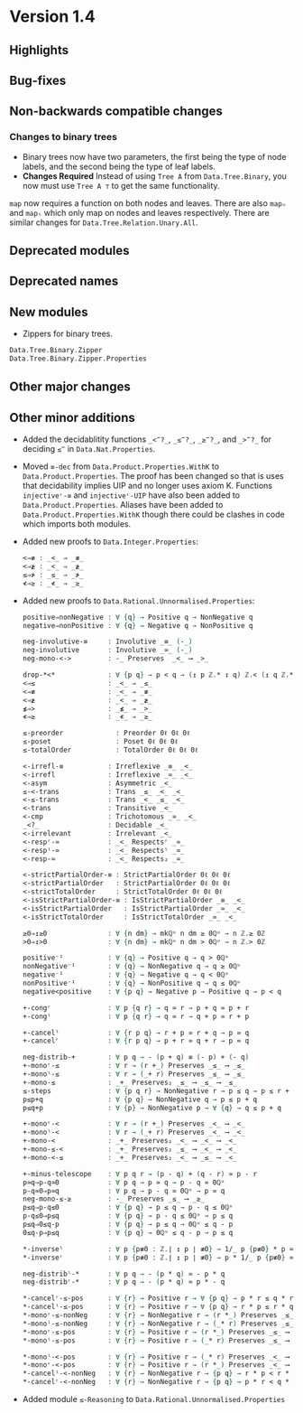 Version 1.4
===========

Highlights
----------

Bug-fixes
---------

Non-backwards compatible changes
--------------------------------

### Changes to binary trees

* Binary trees now have two parameters, the first being the type of node labels, and the second being the type of leaf labels.
* **Changes Required**
Instead of using `Tree A` from `Data.Tree.Binary`, you now must use `Tree A ⊤` to get the same functionality.

`map` now requires a function on both nodes and leaves. There are also `mapₙ` and `mapₗ` which only map on nodes and leaves respectively. There are similar changes for `Data.Tree.Relation.Unary.All`.

Deprecated modules
------------------

Deprecated names
----------------

New modules
-----------

* Zippers for binary trees.

```agda
Data.Tree.Binary.Zipper
Data.Tree.Binary.Zipper.Properties
```

Other major changes
-------------------

Other minor additions
---------------------

* Added the decidablitity functions `_<‴?_`, `_≤‴?_`, `_≥‴?_`, and `_>‴?_` for deciding `≤‴` in `Data.Nat.Properties`.

* Moved `≡-dec` from `Data.Product.Properties.WithK` to `Data.Product.Properties`. The proof has been changed so that is uses that decidability implies UIP and no longer uses axiom K. Functions `injectiveʳ-≡` and `injectiveʳ-UIP` have also been added to `Data.Product.Properties`. Aliases have been added to `Data.Product.Properties.WithK` though there could be clashes in code which imports both modules.

* Added new proofs to `Data.Integer.Properties`:
  ```agda
  <⇒≢ : _<_ ⇒ _≢_
  <⇒≱ : _<_ ⇒ _≱_
  ≤⇒≯ : _≤_ ⇒ _≯_
  ≮⇒≥ : _≮_ ⇒ _≥_
  ```

* Added new proofs to `Data.Rational.Unnormalised.Properties`:
  ```agda
  positive⇒nonNegative : ∀ {q} → Positive q → NonNegative q
  negative⇒nonPositive : ∀ {q} → Negative q → NonPositive q

  neg-involutive-≡     : Involutive _≡_ (-_)
  neg-involutive       : Involutive _≃_ (-_)
  neg-mono-<->         : -_ Preserves  _<_ ⟶ _>_

  drop-*<*             : ∀ {p q} → p < q → (↥ p ℤ.* ↧ q) ℤ.< (↥ q ℤ.* ↧ p)
  <⇒≤                  : _<_ ⇒ _≤_
  <⇒≢                  : _<_ ⇒ _≢_
  <⇒≱                  : _<_ ⇒ _≱_
  ≰⇒>                  : _≰_ ⇒ _>_
  ≮⇒≥                  : _≮_ ⇒ _≥_

  ≤-preorder             : Preorder 0ℓ 0ℓ 0ℓ
  ≤-poset                : Poset 0ℓ 0ℓ 0ℓ
  ≤-totalOrder           : TotalOrder 0ℓ 0ℓ 0ℓ

  <-irrefl-≡           : Irreflexive _≡_ _<_
  <-irrefl             : Irreflexive _≃_ _<_
  <-asym               : Asymmetric _<_
  ≤-<-trans            : Trans _≤_ _<_ _<_
  <-≤-trans            : Trans _<_ _≤_ _<_
  <-trans              : Transitive _<_
  <-cmp                : Trichotomous _≃_ _<_
  _<?_                 : Decidable _<_
  <-irrelevant         : Irrelevant _<_
  <-respʳ-≃            : _<_ Respectsʳ _≃_
  <-respˡ-≃            : _<_ Respectsˡ _≃_
  <-resp-≃             : _<_ Respects₂ _≃_

  <-strictPartialOrder-≡ : StrictPartialOrder 0ℓ 0ℓ 0ℓ
  <-strictPartialOrder   : StrictPartialOrder 0ℓ 0ℓ 0ℓ
  <-strictTotalOrder     : StrictTotalOrder 0ℓ 0ℓ 0ℓ
  <-isStrictPartialOrder-≡ : IsStrictPartialOrder _≡_ _<_
  <-isStrictPartialOrder   : IsStrictPartialOrder _≃_ _<_
  <-isStrictTotalOrder     : IsStrictTotalOrder _≃_ _<_

  ≥0⇒↥≥0               : ∀ {n dm} → mkℚᵘ n dm ≥ 0ℚᵘ → n ℤ.≥ 0ℤ
  >0⇒↥>0               : ∀ {n dm} → mkℚᵘ n dm > 0ℚᵘ → n ℤ.> 0ℤ

  positive⁻¹           : ∀ {q} → Positive q → q > 0ℚᵘ
  nonNegative⁻¹        : ∀ {q} → NonNegative q → q ≥ 0ℚᵘ
  negative⁻¹           : ∀ {q} → Negative q → q < 0ℚᵘ
  nonPositive⁻¹        : ∀ {q} → NonPositive q → q ≤ 0ℚᵘ
  negative<positive    : ∀ {p q} → Negative p → Positive q → p < q

  +-congʳ              : ∀ p {q r} → q ≃ r → p + q ≃ p + r
  +-congˡ              : ∀ p {q r} → q ≃ r → q + p ≃ r + p

  +-cancelˡ            : ∀ {r p q} → r + p ≃ r + q → p ≃ q
  +-cancelʳ            : ∀ {r p q} → p + r ≃ q + r → p ≃ q

  neg-distrib-+        : ∀ p q → - (p + q) ≡ (- p) + (- q)
  +-monoʳ-≤            : ∀ r → (r +_) Preserves _≤_ ⟶ _≤_
  +-monoˡ-≤            : ∀ r → (_+ r) Preserves _≤_ ⟶ _≤_
  +-mono-≤             : _+_ Preserves₂ _≤_ ⟶ _≤_ ⟶ _≤_
  ≤-steps              : ∀ {p q r} → NonNegative r → p ≤ q → p ≤ r + q
  p≤p+q                : ∀ {p q} → NonNegative q → p ≤ p + q
  p≤q+p                : ∀ {p} → NonNegative p → ∀ {q} → q ≤ p + q

  +-monoʳ-<            : ∀ r → (r +_) Preserves _<_ ⟶ _<_
  +-monoˡ-<            : ∀ r → (_+ r) Preserves _<_ ⟶ _<_
  +-mono-<             : _+_ Preserves₂ _<_ ⟶ _<_ ⟶ _<_
  +-mono-≤-<           : _+_ Preserves₂ _≤_ ⟶ _<_ ⟶ _<_
  +-mono-<-≤           : _+_ Preserves₂ _<_ ⟶ _≤_ ⟶ _<_

  +-minus-telescope    : ∀ p q r → (p - q) + (q - r) ≃ p - r
  p≃q⇒p-q≃0            : ∀ p q → p ≃ q → p - q ≃ 0ℚᵘ
  p-q≃0⇒p≃q            : ∀ p q → p - q ≃ 0ℚᵘ → p ≃ q
  neg-mono-≤-≥         : -_ Preserves _≤_ ⟶ _≥_
  p≤q⇒p-q≤0            : ∀ {p q} → p ≤ q → p - q ≤ 0ℚᵘ
  p-q≤0⇒p≤q            : ∀ {p q} → p - q ≤ 0ℚᵘ → p ≤ q
  p≤q⇒0≤q-p            : ∀ {p q} → p ≤ q → 0ℚᵘ ≤ q - p
  0≤q-p⇒p≤q            : ∀ {p q} → 0ℚᵘ ≤ q - p → p ≤ q

  *-inverseˡ           : ∀ p {p≢0 : ℤ.∣ ↥ p ∣ ≢0} → 1/_ p {p≢0} * p ≃ 1ℚᵘ
  *-inverseʳ           : ∀ p {p≢0 : ℤ.∣ ↥ p ∣ ≢0} → p * 1/_ p {p≢0} ≃ 1ℚᵘ

  neg-distribˡ-*       : ∀ p q → - (p * q) ≃ - p * q
  neg-distribʳ-*       : ∀ p q → - (p * q) ≃ p * - q

  *-cancelʳ-≤-pos      : ∀ {r} → Positive r → ∀ {p q} → p * r ≤ q * r → p ≤ q
  *-cancelˡ-≤-pos      : ∀ {r} → Positive r → ∀ {p q} → r * p ≤ r * q → p ≤ q
  *-monoʳ-≤-nonNeg     : ∀ {r} → NonNegative r → (r *_) Preserves _≤_ ⟶ _≤_
  *-monoˡ-≤-nonNeg     : ∀ {r} → NonNegative r → (_* r) Preserves _≤_ ⟶ _≤_
  *-monoʳ-≤-pos        : ∀ {r} → Positive r → (r *_) Preserves _≤_ ⟶ _≤_
  *-monoˡ-≤-pos        : ∀ {r} → Positive r → (_* r) Preserves _≤_ ⟶ _≤_

  *-monoˡ-<-pos        : ∀ {r} → Positive r → (_* r) Preserves _<_ ⟶ _<_
  *-monoʳ-<-pos        : ∀ {r} → Positive r → (r *_) Preserves _<_ ⟶ _<_
  *-cancelˡ-<-nonNeg   : ∀ {r} → NonNegative r → {p q} → r * p < r * q → p < q
  *-cancelʳ-<-nonNeg   : ∀ {r} → NonNegative r → {p q} → p * r < q * r → p < q
  ```

* Added module `≤-Reasoning` to `Data.Rational.Unnormalised.Properties`
